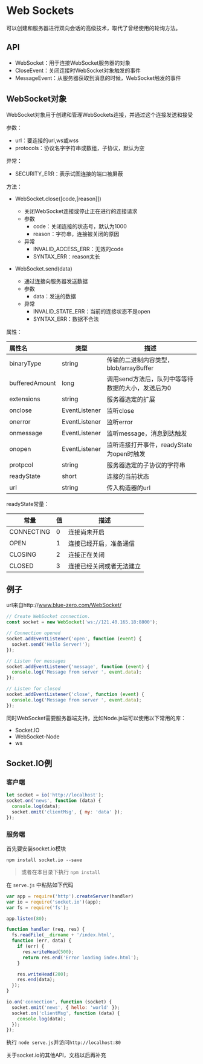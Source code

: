 # Web Sockets

可以创建和服务器进行双向会话的高级技术，取代了曾经使用的轮询方法。

## API

- WebSocket：用于连接WebSocket服务器的对象
- CloseEvent：关闭连接时WebSocket对象触发的事件
- MessageEvent：从服务器获取到消息的时候，WebSocket触发的事件


## WebSocket对象

WebSocket对象用于创建和管理WebSockets连接，并通过这个连接发送和接受

参数：
- url：要连接的url,ws或wss
- protocols：协议名字字符串或数组，子协议，默认为空

异常：
- SECURITY_ERR：表示试图连接的端口被屏蔽

方法：
- WebSocket.close([code,[reason]])
  - 关闭WebSocket连接或停止正在进行的连接请求
  - 参数
    - code：关闭连接的状态号，默认为1000
    - reason：字符串，连接被关闭的原因
  - 异常
    - INVALID_ACCESS_ERR：无效的code
    - SYNTAX_ERR：reason太长

- WebSocket.send(data)
  - 通过连接向服务器发送数据
  - 参数
    - data：发送的数据
  - 异常
    - INVALID_STATE_ERR：当前的连接状态不是open
    - SYNTAX_ERR：数据不合法

属性：

| 属性名         | 类型          | 描述                                              |
| :------------- | ------------- | ------------------------------------------------- |
| binaryType     | string        | 传输的二进制内容类型，blob/arrayBuffer            |
| bufferedAmount | long          | 调用send方法后，队列中等等待数据的大小，发送后为0 |
| extensions     | string        | 服务器选定的扩展                                  |
| onclose        | EventListener | 监听close                                         |
| onerror        | EventListener | 监听error                                         |
| onmessage      | EventListener | 监听message，消息到达触发                         |
| onopen         | EventListener | 监听连接打开事件，readyState为open时触发          |
| protpcol       | string        | 服务器选定的子协议的字符串                        |
| readyState     | short         | 连接的当前状态                                    |
| url            | string        | 传入构造器的url                                   |

readyState常量：

| 常量       | 值   | 描述                     |
| ---------- | ---- | ------------------------ |
| CONNECTING | 0    | 连接尚未开启             |
| OPEN       | 1    | 连接已经开启，准备通信   |
| CLOSING    | 2    | 连接正在关闭             |
| CLOSED     | 3    | 连接已经关闭或者无法建立 |

## 例子

url来自http://www.blue-zero.com/WebSocket/

```javascript
// Create WebSocket connection.
const socket = new WebSocket('ws://121.40.165.18:8800');

// Connection opened
socket.addEventListener('open', function (event) {
  socket.send('Hello Server!');
});

// Listen for messages
socket.addEventListener('message', function (event) {
  console.log('Message from server ', event.data);
});

// Listen for closed
socket.addEventListener('close', function (event) {
  console.log('Message from server ', event.data);
});
```

同时WebSocket需要服务器端支持，比如Node.js端可以使用以下常用的库：

- Socket.IO
- WebSocket-Node
- ws

## Socket.IO例
### 客户端
```javascript
let socket = io('http://localhost');
socket.on('news', function (data) {
  console.log(data);
  socket.emit('clientMsg', { my: 'data' });
});
```
### 服务端
首先要安装socket.io模块
```
npm install socket.io --save
```
> 或者在本目录下执行 `npm install`

在 `serve.js` 中粘贴如下代码
```javascript
var app = require('http').createServer(handler)
var io = require('socket.io')(app);
var fs = require('fs');

app.listen(80);

function handler (req, res) {
  fs.readFile(__dirname + '/index.html',
  function (err, data) {
    if (err) {
      res.writeHead(500);
      return res.end('Error loading index.html');
    }

    res.writeHead(200);
    res.end(data);
  });
}

io.on('connection', function (socket) {
  socket.emit('news', { hello: 'world' });
  socket.on('clientMsg', function (data) {
    console.log(data);
  });
});
```

执行 `node serve.js`并访问`http://localhost:80`

关于socket.io的其他API，文档以后再补充